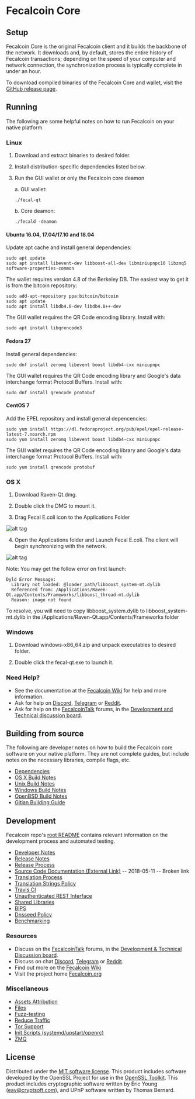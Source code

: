Fecalcoin Core
==============

Setup
---------------------
Fecalcoin Core is the original Fecalcoin client and it builds the backbone of the network. It downloads and, by default, stores the entire history of Fecalcoin transactions; depending on the speed of your computer and network connection, the synchronization process is typically complete in under an hour.

To download compiled binaries of the Fecalcoin Core and wallet, visit the [GitHub release page](https://github.com/RavenProject/Fecalcoin/releases).

Running
---------------------
The following are some helpful notes on how to run Fecalcoin on your native platform.

### Linux

1) Download and extract binaries to desired folder.

2) Install distribution-specific dependencies listed below.

3) Run the GUI wallet or only the Fecalcoin core deamon

   a. GUI wallet:
   
   `./fecal-qt`

   b. Core deamon:
   
   `./fecald -deamon`

#### Ubuntu 16.04, 17.04/17.10 and 18.04

Update apt cache and install general dependencies:

```
sudo apt update
sudo apt install libevent-dev libboost-all-dev libminiupnpc10 libzmq5 software-properties-common
```

The wallet requires version 4.8 of the Berkeley DB. The easiest way to get it is from the bitcoin repository: 

```
sudo add-apt-repository ppa:bitcoin/bitcoin
sudo apt update
sudo apt install libdb4.8-dev libdb4.8++-dev
```

The GUI wallet requires the QR Code encoding library. Install with:

`sudo apt install libqrencode3`

#### Fedora 27

Install general dependencies:

`sudo dnf install zeromq libevent boost libdb4-cxx miniupnpc`

The GUI wallet requires the QR Code encoding library and Google's data interchange format Protocol Buffers. Install with:

`sudo dnf install qrencode protobuf`

#### CentOS 7

Add the EPEL repository and install general depencencies:

```
sudo yum install https://dl.fedoraproject.org/pub/epel/epel-release-latest-7.noarch.rpm
sudo yum install zeromq libevent boost libdb4-cxx miniupnpc
```

The GUI wallet requires the QR Code encoding library and Google's data interchange format Protocol Buffers. Install with:

`sudo yum install qrencode protobuf`

### OS X

1) Download Raven-Qt.dmg.

2) Double click the DMG to mount it. 

3) Drag Fecal E.coli icon to the Applications Folder

![alt tag](https://i.imgur.com/GLhBFUV.png)

4) Open the Applications folder and Launch Fecal E.coli. The client will begin synchronizing with the network.

![alt tag](https://i.imgur.com/v3962qo.png)

Note: You may get the follow error on first launch:
```
Dyld Error Message:
  Library not loaded: @loader_path/libboost_system-mt.dylib
  Referenced from: /Applications/Raven-Qt.app/Contents/Frameworks/libboost_thread-mt.dylib
  Reason: image not found
```
To resolve, you will need to copy libboost_system.dylib to libboost_system-mt.dylib in the /Applications/Raven-Qt.app/Contents/Frameworks folder

### Windows

1) Download windows-x86_64.zip and unpack executables to desired folder.

2) Double click the fecal-qt.exe to launch it.

### Need Help?

- See the documentation at the [Fecalcoin Wiki](https://fecal.wiki/wiki/Fecalcoin_Wiki)
for help and more information.
- Ask for help on [Discord](https://discord.gg/DUkcBst), [Telegram](https://t.me/FecalcoinDev) or [Reddit](https://www.reddit.com/r/Fecalcoin/).
- Ask for help on the [FecalcoinTalk](https://www.fecalcointalk.org/) forums, in the [Development and Technical discussion board](https://www.fecalcointalk.org/?forum=661517).

Building from source
---------------------
The following are developer notes on how to build the Fecalcoin core software on your native platform. They are not complete guides, but include notes on the necessary libraries, compile flags, etc.

- [Dependencies](https://github.com/RavenProject/Fecalcoin/tree/master/doc/dependencies.md)
- [OS X Build Notes](https://github.com/RavenProject/Fecalcoin/tree/master/doc/build-osx.md)
- [Unix Build Notes](https://github.com/RavenProject/Fecalcoin/tree/master/doc/build-unix.md)
- [Windows Build Notes](https://github.com/RavenProject/Fecalcoin/tree/master/doc/build-windows.md)
- [OpenBSD Build Notes](https://github.com/RavenProject/Fecalcoin/tree/master/doc/build-openbsd.md)
- [Gitian Building Guide](https://github.com/RavenProject/Fecalcoin/tree/master/doc/gitian-building.md)

Development
---------------------
Fecalcoin repo's [root README](https://github.com/RavenProject/Fecalcoin/blob/master/README.md) contains relevant information on the development process and automated testing.

- [Developer Notes](https://github.com/RavenProject/Fecalcoin/blob/master/doc/developer-notes.md)
- [Release Notes](https://github.com/RavenProject/Fecalcoin/blob/master/doc/release-notes.md)
- [Release Process](https://github.com/RavenProject/Fecalcoin/blob/master/doc/release-process.md)
- [Source Code Documentation (External Link)](https://dev.visucore.com/fecal/doxygen/) -- 2018-05-11 -- Broken link
- [Translation Process](https://github.com/RavenProject/Fecalcoin/blob/master/doc/translation_process.md)
- [Translation Strings Policy](https://github.com/RavenProject/Fecalcoin/blob/master/doc/translation_strings_policy.md)
- [Travis CI](https://github.com/RavenProject/Fecalcoin/blob/master/doc/travis-ci.md)
- [Unauthenticated REST Interface](https://github.com/RavenProject/Fecalcoin/blob/master/doc/REST-interface.md)
- [Shared Libraries](https://github.com/RavenProject/Fecalcoin/blob/master/doc/shared-libraries.md)
- [BIPS](https://github.com/RavenProject/Fecalcoin/blob/master/doc/bips.md)
- [Dnsseed Policy](https://github.com/RavenProject/Fecalcoin/blob/master/doc/dnsseed-policy.md)
- [Benchmarking](https://github.com/RavenProject/Fecalcoin/blob/master/doc/benchmarking.md)

### Resources
- Discuss on the [FecalcoinTalk](https://www.fecalcointalk.org/) forums, in the [Development & Technical Discussion board](https://www.fecalcointalk.org/?forum=661517).
- Discuss on chat [Discord](https://discord.gg/DUkcBst), [Telegram](https://t.me/FecalcoinDev) or [Reddit](https://www.reddit.com/r/Fecalcoin/).
- Find out more on the [Fecalcoin Wiki](https://fecal.wiki/wiki/Fecalcoin_Wiki)
- Visit the project home [Fecalcoin.org](https://fecalcoin.org)

### Miscellaneous
- [Assets Attribution](https://github.com/RavenProject/Fecalcoin/blob/master/doc/assets-attribution.md)
- [Files](https://github.com/RavenProject/Fecalcoin/blob/master/doc/files.md)
- [Fuzz-testing](https://github.com/RavenProject/Fecalcoin/blob/master/doc/fuzzing.md)
- [Reduce Traffic](https://github.com/RavenProject/Fecalcoin/blob/master/doc/reduce-traffic.md)
- [Tor Support](https://github.com/RavenProject/Fecalcoin/blob/master/doc/tor.md)
- [Init Scripts (systemd/upstart/openrc)](https://github.com/RavenProject/Fecalcoin/blob/master/doc/init.md)
- [ZMQ](https://github.com/RavenProject/Fecalcoin/blob/master/doc/zmq.md)

License
---------------------
Distributed under the [MIT software license](https://github.com/RavenProject/Fecalcoin/blob/master/COPYING).
This product includes software developed by the OpenSSL Project for use in the [OpenSSL Toolkit](https://www.openssl.org/). This product includes
cryptographic software written by Eric Young ([eay@cryptsoft.com](mailto:eay@cryptsoft.com)), and UPnP software written by Thomas Bernard.
